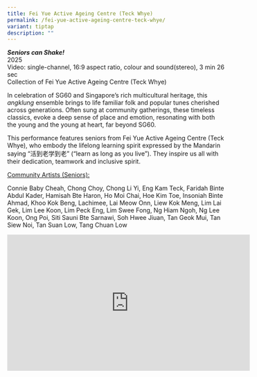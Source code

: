 ```yaml
---
title: Fei Yue Active Ageing Centre (Teck Whye)
permalink: /fei-yue-active-ageing-centre-teck-whye/
variant: tiptap
description: ""
---
```

<p><strong><em>Seniors can Shake!</em></strong>
<br>2025
<br>Video: single-channel, 16:9 aspect ratio, colour and sound(stereo), 3
min 26 sec
<br>Collection of Fei Yue Active Ageing Centre (Teck Whye)</p>
<p>In celebration of SG60 and Singapore’s rich multicultural heritage, this <em>angklung</em> ensemble
brings to life familiar folk and popular tunes cherished across generations.
Often sung at community gatherings, these timeless classics, evoke a deep
sense of place and emotion, resonating with both the young and the young
at heart, far beyond SG60.</p>
<p>This performance features seniors from Fei Yue Active Ageing Centre (Teck
Whye), who embody the lifelong learning spirit expressed by the Mandarin
saying “活到老学到老” (“learn as long as you live”). They inspire us all with
their dedication, teamwork and inclusive spirit.</p>
<p><u>Community Artists (Seniors):</u>
</p>
<p>Connie Baby Cheah, Chong Choy, Chong Li Yi, Eng Kam Teck, Faridah Binte
Abdul Kader, Hamisah Bte Haron, Ho Moi Chai, Hoe Kim Toe, Insoniah Binte
Ahmad, Khoo Kok Beng, Lachimee, Lai Meow Onn, Liew Kok Meng, Lim Lai Gek,
Lim Lee Koon, Lim Peck Eng, Lim Swee Fong, Ng Hiam Ngoh, Ng Lee Koon, Ong
Poi, Siti Sauni Bte Sarnawi, Soh Hwee Jiuan, Tan Geok Mui, Tan Siew Noi,
Tan Suan Low, Tang Chuan Low</p>
<div class="iframe-wrapper">
<iframe height="315" width="560" allowfullscreen="true" frameborder="0" src="https://www.youtube.com/embed/QaIyekJjh2I?si=nJRP4ZbeiW6ZvKko"></iframe>
</div>
<p></p>